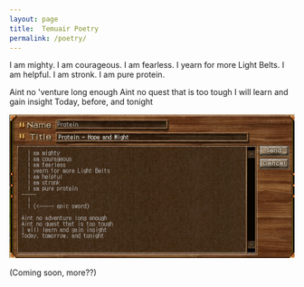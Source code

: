 ```yaml
---
layout: page
title:  Temuair Poetry
permalink: /poetry/
---
```


I am mighty.
I am courageous.
I am fearless.
I yearn for more Light Belts.
I am helpful.
I am stronk.
I am pure protein.


Aint no 'venture long enough
Aint no quest that is too tough
I will learn and gain insight
Today, before, and tonight


![Protein Poem](/assets/img/poetry/protein-hope-and-might.png)

(Coming soon, more??)
